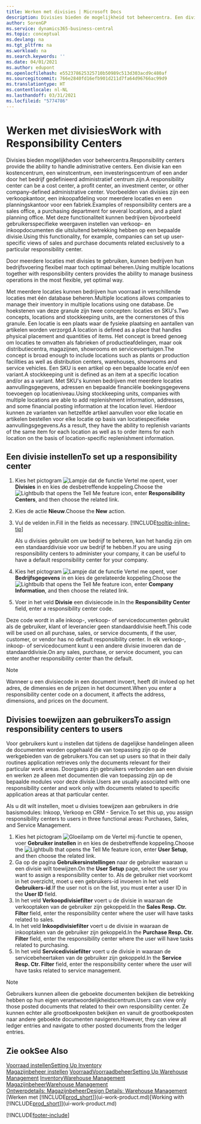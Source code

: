 ```yaml
---
title: Werken met divisies | Microsoft Docs
description: Divisies bieden de mogelijkheid tot beheercentra. Een divisie kan een kostencentrum, een winstcentrum, een investeringscentrum of een ander door het bedrijf gedefinieerd administratief centrum zijn.
author: SorenGP
ms.service: dynamics365-business-central
ms.topic: conceptual
ms.devlang: na
ms.tgt_pltfrm: na
ms.workload: na
ms.search.keywords: ''
ms.date: 04/01/2021
ms.author: edupont
ms.openlocfilehash: e552378625325710b50989c513d303acd9c480af
ms.sourcegitcommit: 766e2840fd16efb901d211d7fa64d96766ac99d9
ms.translationtype: HT
ms.contentlocale: nl-NL
ms.lasthandoff: 03/31/2021
ms.locfileid: "5774786"
---
```

# <a name="work-with-responsibility-centers"></a><span data-ttu-id="9e8c6-104">Werken met divisies</span><span class="sxs-lookup"><span data-stu-id="9e8c6-104">Work with Responsibility Centers</span></span>

<span data-ttu-id="9e8c6-105">Divisies bieden mogelijkheden voor beheercentra.</span><span class="sxs-lookup"><span data-stu-id="9e8c6-105">Responsibility centers provide the ability to handle administrative centers.</span></span> <span data-ttu-id="9e8c6-106">Een divisie kan een kostencentrum, een winstcentrum, een investeringscentrum of een ander door het bedrijf gedefinieerd administratief centrum zijn.</span><span class="sxs-lookup"><span data-stu-id="9e8c6-106">A responsibility center can be a cost center, a profit center, an investment center, or other company-defined administrative center.</span></span> <span data-ttu-id="9e8c6-107">Voorbeelden van divisies zijn een verkoopkantoor, een inkoopafdeling voor meerdere locaties en een planningskantoor voor een fabriek.</span><span class="sxs-lookup"><span data-stu-id="9e8c6-107">Examples of responsibility centers are a sales office, a purchasing department for several locations, and a plant planning office.</span></span> <span data-ttu-id="9e8c6-108">Met deze functionaliteit kunnen bedrijven bijvoorbeeld gebruikersspecifieke weergaven instellen van verkoop- en inkoopdocumenten die uitsluitend betrekking hebben op een bepaalde divisie.</span><span class="sxs-lookup"><span data-stu-id="9e8c6-108">Using this functionality, for example, companies can set up user-specific views of sales and purchase documents related exclusively to a particular responsibility center.</span></span>  

<span data-ttu-id="9e8c6-109">Door meerdere locaties met divisies te gebruiken, kunnen bedrijven hun bedrijfsvoering flexibel maar toch optimaal beheren.</span><span class="sxs-lookup"><span data-stu-id="9e8c6-109">Using multiple locations together with responsibility centers provides the ability to manage business operations in the most flexible, yet optimal way.</span></span>

<span data-ttu-id="9e8c6-110">Met meerdere locaties kunnen bedrijven hun voorraad in verschillende locaties met één database beheren.</span><span class="sxs-lookup"><span data-stu-id="9e8c6-110">Multiple locations allows companies to manage their inventory in multiple locations using one database.</span></span> <span data-ttu-id="9e8c6-111">De hoekstenen van deze granule zijn twee concepten: locaties en SKU's.</span><span class="sxs-lookup"><span data-stu-id="9e8c6-111">Two concepts, locations and stockkeeping units, are the cornerstones of this granule.</span></span> <span data-ttu-id="9e8c6-112">Een locatie is een plaats waar de fysieke plaatsing en aantallen van artikelen worden verzorgd.</span><span class="sxs-lookup"><span data-stu-id="9e8c6-112">A location is defined as a place that handles physical placement and quantities of items.</span></span> <span data-ttu-id="9e8c6-113">Het concept is breed genoeg om locaties te omvatten als fabrieken of productieafdelingen, maar ook distributiecentra, magazijnen, showrooms en servicevoertuigen.</span><span class="sxs-lookup"><span data-stu-id="9e8c6-113">The concept is broad enough to include locations such as plants or production facilities as well as distribution centers, warehouses, showrooms and service vehicles.</span></span> <span data-ttu-id="9e8c6-114">Een SKU is een artikel op een bepaalde locatie en/of een variant.</span><span class="sxs-lookup"><span data-stu-id="9e8c6-114">A stockkeeping unit is defined as an item at a specific location and/or as a variant.</span></span> <span data-ttu-id="9e8c6-115">Met SKU's kunnen bedrijven met meerdere locaties aanvullingsgegevens, adressen en bepaalde financiële boekingsgegevens toevoegen op locatieniveau.</span><span class="sxs-lookup"><span data-stu-id="9e8c6-115">Using stockkeeping units, companies with multiple locations are able to add replenishment information, addresses, and some financial posting information at the location level.</span></span> <span data-ttu-id="9e8c6-116">Hierdoor kunnen ze varianten van hetzelfde artikel aanvullen voor elke locatie en artikelen bestellen voor elke locatie op basis van locatiespecifieke aanvullingsgegevens.</span><span class="sxs-lookup"><span data-stu-id="9e8c6-116">As a result, they have the ability to replenish variants of the same item for each location as well as to order items for each location on the basis of location-specific replenishment information.</span></span>  

## <a name="to-set-up-a-responsibility-center"></a><span data-ttu-id="9e8c6-117">Een divisie instellen</span><span class="sxs-lookup"><span data-stu-id="9e8c6-117">To set up a responsibility center</span></span>

1. <span data-ttu-id="9e8c6-118">Kies het pictogram ![Lampje dat de functie Vertel me opent](media/ui-search/search_small.png "Vertel me wat u wilt doen"), voer **Divisies** in en kies de desbetreffende koppeling.</span><span class="sxs-lookup"><span data-stu-id="9e8c6-118">Choose the ![Lightbulb that opens the Tell Me feature](media/ui-search/search_small.png "Tell me what you want to do") icon, enter **Responsibility Centers**, and then choose the related link.</span></span>  
2. <span data-ttu-id="9e8c6-119">Kies de actie **Nieuw**.</span><span class="sxs-lookup"><span data-stu-id="9e8c6-119">Choose the **New** action.</span></span>  
3. <span data-ttu-id="9e8c6-120">Vul de velden in.</span><span class="sxs-lookup"><span data-stu-id="9e8c6-120">Fill in the fields as necessary.</span></span> [!INCLUDE[tooltip-inline-tip](includes/tooltip-inline-tip_md.md)]  

    <span data-ttu-id="9e8c6-121">Als u divisies gebruikt om uw bedrijf te beheren, kan het handig zijn om een standaarddivisie voor uw bedrijf te hebben.</span><span class="sxs-lookup"><span data-stu-id="9e8c6-121">If you are using responsibility centers to administer your company, it can be useful to have a default responsibility center for your company.</span></span>
4. <span data-ttu-id="9e8c6-122">Kies het pictogram ![Lampje dat de functie Vertel me opent](media/ui-search/search_small.png "Vertel me wat u wilt doen"), voer **Bedrijfsgegevens** in en kies de gerelateerde koppeling.</span><span class="sxs-lookup"><span data-stu-id="9e8c6-122">Choose the ![Lightbulb that opens the Tell Me feature](media/ui-search/search_small.png "Tell me what you want to do") icon, enter **Company Information**, and then choose the related link.</span></span>
5. <span data-ttu-id="9e8c6-123">Voer in het veld **Divisie** een divisiecode in.</span><span class="sxs-lookup"><span data-stu-id="9e8c6-123">In the **Responsibility Center** field, enter a responsibility center code.</span></span>

<span data-ttu-id="9e8c6-124">Deze code wordt in alle inkoop-, verkoop- of servicedocumenten gebruikt als de gebruiker, klant of leverancier geen standaarddivisie heeft.</span><span class="sxs-lookup"><span data-stu-id="9e8c6-124">This code will be used on all purchase, sales, or service documents, if the user, customer, or vendor has no default responsibility center.</span></span> <span data-ttu-id="9e8c6-125">In elk verkoop-, inkoop- of servicedocument kunt u een andere divisie invoeren dan de standaarddivisie.</span><span class="sxs-lookup"><span data-stu-id="9e8c6-125">On any sales, purchase, or service document, you can enter another responsibility center than the default.</span></span>

> [!NOTE]  
> <span data-ttu-id="9e8c6-126">Wanneer u een divisiecode in een document invoert, heeft dit invloed op het adres, de dimensies en de prijzen in het document.</span><span class="sxs-lookup"><span data-stu-id="9e8c6-126">When you enter a responsibility center code on a document, it affects the address, dimensions, and prices on the document.</span></span>  

## <a name="to-assign-responsibility-centers-to-users"></a><span data-ttu-id="9e8c6-127">Divisies toewijzen aan gebruikers</span><span class="sxs-lookup"><span data-stu-id="9e8c6-127">To assign responsibility centers to users</span></span>

<span data-ttu-id="9e8c6-128">Voor gebruikers kunt u instellen dat tijdens de dagelijkse handelingen alleen de documenten worden opgehaald die van toepassing zijn op de werkgebieden van de gebruikers.</span><span class="sxs-lookup"><span data-stu-id="9e8c6-128">You can set up users so that in their daily routines application retrieves only the documents relevant for their particular work areas.</span></span> <span data-ttu-id="9e8c6-129">Doorgaans zijn gebruikers verbonden aan een divisie en werken ze alleen met documenten die van toepassing zijn op de bepaalde modules voor deze divisie.</span><span class="sxs-lookup"><span data-stu-id="9e8c6-129">Users are usually associated with one responsibility center and work only with documents related to specific application areas at that particular center.</span></span>  

<span data-ttu-id="9e8c6-130">Als u dit wilt instellen, moet u divisies toewijzen aan gebruikers in drie basismodules: Inkoop, Verkoop en CRM - Service.</span><span class="sxs-lookup"><span data-stu-id="9e8c6-130">To set this up, you assign responsibility centers to users in three functional areas: Purchases, Sales, and Service Management.</span></span>  

1. <span data-ttu-id="9e8c6-131">Kies het pictogram ![Gloeilamp om de Vertel mij-functie te openen](media/ui-search/search_small.png "Vertel me wat u wilt doen"), voer **Gebruiker instellen** in en kies de desbetreffende koppeling.</span><span class="sxs-lookup"><span data-stu-id="9e8c6-131">Choose the ![Lightbulb that opens the Tell Me feature](media/ui-search/search_small.png "Tell me what you want to do") icon, enter **User Setup**, and then choose the related link.</span></span>  
2. <span data-ttu-id="9e8c6-132">Ga op de pagina **Gebruikersinstellingen** naar de gebruiker waaraan u een divisie wilt toewijzen.</span><span class="sxs-lookup"><span data-stu-id="9e8c6-132">On the **User Setup** page, select the user you want to assign a responsibility center to.</span></span> <span data-ttu-id="9e8c6-133">Als de gebruiker niet voorkomt in het overzicht, moet u een gebruikers-id invoeren in het veld **Gebruikers-id**.</span><span class="sxs-lookup"><span data-stu-id="9e8c6-133">If the user not is on the list, you must enter a user ID in the **User ID** field.</span></span>  
3. <span data-ttu-id="9e8c6-134">In het veld **Verkoopdivisiefilter** voert u de divisie in waaraan de verkooptaken van de gebruiker zijn gekoppeld.</span><span class="sxs-lookup"><span data-stu-id="9e8c6-134">In the **Sales Resp. Ctr. Filter** field, enter the responsibility center where the user will have tasks related to sales.</span></span>  
4. <span data-ttu-id="9e8c6-135">In het veld **Inkoopdivisiefilter** voert u de divisie in waaraan de inkooptaken van de gebruiker zijn gekoppeld.</span><span class="sxs-lookup"><span data-stu-id="9e8c6-135">In the **Purchase Resp. Ctr. Filter** field, enter the responsibility center where the user will have tasks related to purchasing.</span></span>  
5. <span data-ttu-id="9e8c6-136">In het veld **Servicedivisiefilter** voert u de divisie in waaraan de servicebeheertaken van de gebruiker zijn gekoppeld.</span><span class="sxs-lookup"><span data-stu-id="9e8c6-136">In the **Service Resp. Ctr. Filter** field, enter the responsibility center where the user will have tasks related to service management.</span></span>  

> [!NOTE]  
> <span data-ttu-id="9e8c6-137">Gebruikers kunnen alleen die geboekte documenten bekijken die betrekking hebben op hun eigen verantwoordelijkheidscentrum.</span><span class="sxs-lookup"><span data-stu-id="9e8c6-137">Users can view only those posted documents that related to their own responsibility center.</span></span> <span data-ttu-id="9e8c6-138">Ze kunnen echter alle grootboekposten bekijken en vanuit de grootboekposten naar andere geboekte documenten navigeren.</span><span class="sxs-lookup"><span data-stu-id="9e8c6-138">However, they can view all ledger entries and navigate to other posted documents from the ledger entries.</span></span>

## <a name="see-also"></a><span data-ttu-id="9e8c6-139">Zie ook</span><span class="sxs-lookup"><span data-stu-id="9e8c6-139">See Also</span></span>

[<span data-ttu-id="9e8c6-140">Voorraad instellen</span><span class="sxs-lookup"><span data-stu-id="9e8c6-140">Setting Up Inventory</span></span>](inventory-setup-inventory.md)  
<span data-ttu-id="9e8c6-141">[Magazijnbeheer instellen](warehouse-setup-warehouse.md)
[Voorraad](inventory-manage-inventory.md)[Voorraadbeheer](warehouse-manage-warehouse.md)</span><span class="sxs-lookup"><span data-stu-id="9e8c6-141">[Setting Up Warehouse Management](warehouse-setup-warehouse.md)
[Inventory](inventory-manage-inventory.md)[Warehouse Management](warehouse-manage-warehouse.md)</span></span>  
[<span data-ttu-id="9e8c6-142">Magazijnbeheer</span><span class="sxs-lookup"><span data-stu-id="9e8c6-142">Warehouse Management</span></span>](warehouse-manage-warehouse.md)  
[<span data-ttu-id="9e8c6-143">Ontwerpdetails: Magazijnbeheer</span><span class="sxs-lookup"><span data-stu-id="9e8c6-143">Design Details: Warehouse Management</span></span>](design-details-warehouse-management.md)  
<span data-ttu-id="9e8c6-144">[Werken met [!INCLUDE[prod_short](includes/prod_short.md)]](ui-work-product.md)</span><span class="sxs-lookup"><span data-stu-id="9e8c6-144">[Working with [!INCLUDE[prod_short](includes/prod_short.md)]](ui-work-product.md)</span></span>  


[!INCLUDE[footer-include](includes/footer-banner.md)]